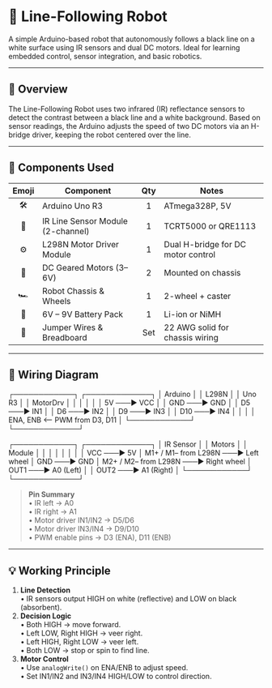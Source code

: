 # 🤖 Line-Following Robot

A simple Arduino-based robot that autonomously follows a black line on a white surface using IR sensors and dual DC motors. Ideal for learning embedded control, sensor integration, and basic robotics.

---

## 🚀 Overview

The Line-Following Robot uses two infrared (IR) reflectance sensors to detect the contrast between a black line and a white background. Based on sensor readings, the Arduino adjusts the speed of two DC motors via an H-bridge driver, keeping the robot centered over the line.

---

## 🔧 Components Used

| Emoji | Component                        | Qty | Notes                                    |
|:-----:|----------------------------------|:---:|------------------------------------------|
| 🛠️    | Arduino Uno R3                   | 1   | ATmega328P, 5V                           |
| 👀    | IR Line Sensor Module (2-channel)| 1   | TCRT5000 or QRE1113                      |
| ⚙️    | L298N Motor Driver Module        | 1   | Dual H-bridge for DC motor control       |
| 🔌    | DC Geared Motors (3–6V)          | 2   | Mounted on chassis                       |
| 🏎️    | Robot Chassis & Wheels           | 1   | 2-wheel + caster                       |
| 🔋    | 6V – 9V Battery Pack              | 1   | Li-ion or NiMH                          |
| 🌉    | Jumper Wires & Breadboard        | Set | 22 AWG solid for chassis wiring         |

---

## 🔌 Wiring Diagram

 ┌────────────┐            ┌─────────────┐
 │  Arduino   │            │   L298N     │
 │  Uno R3    │            │  MotorDrv   │
 │            │            │             │
 │ 5V    ───▶ VCC           │
 │ GND   ───▶ GND           │
 │ D5    ───▶ IN1           │
 │ D6    ───▶ IN2           │
 │ D9    ───▶ IN3           │
 │ D10   ───▶ IN4           │
 │            │            │ ENA, ENB ⟵ PWM from D3, D11 │
 └────────────┘            └─────────────┘

 ┌────────────┐            ┌─────────────┐
 │  IR Sensor │            │   Motors    │
 │  Module    │            │             │
 │            │            │             │
 │ VCC  ───▶ 5V             │ M1+ / M1– from L298N ───▶ Left wheel
 │ GND  ───▶ GND            │ M2+ / M2– from L298N ───▶ Right wheel
 │ OUT1 ───▶ A0   (Left)    │
 │ OUT2 ───▶ A1   (Right)   │
 └────────────┘            └─────────────┘


> **Pin Summary**  
> • IR left → A0  
> • IR right → A1  
> • Motor driver IN1/IN2 → D5/D6  
> • Motor driver IN3/IN4 → D9/D10  
> • PWM enable pins → D3 (ENA), D11 (ENB)

---

## 💡 Working Principle

1. **Line Detection**  
   • IR sensors output HIGH on white (reflective) and LOW on black (absorbent).  
2. **Decision Logic**  
   • Both HIGH → move forward.  
   • Left LOW, Right HIGH → veer right.  
   • Left HIGH, Right LOW → veer left.  
   • Both LOW → stop or spin to find line.  
3. **Motor Control**  
   • Use `analogWrite()` on ENA/ENB to adjust speed.  
   • Set IN1/IN2 and IN3/IN4 HIGH/LOW to control direction.